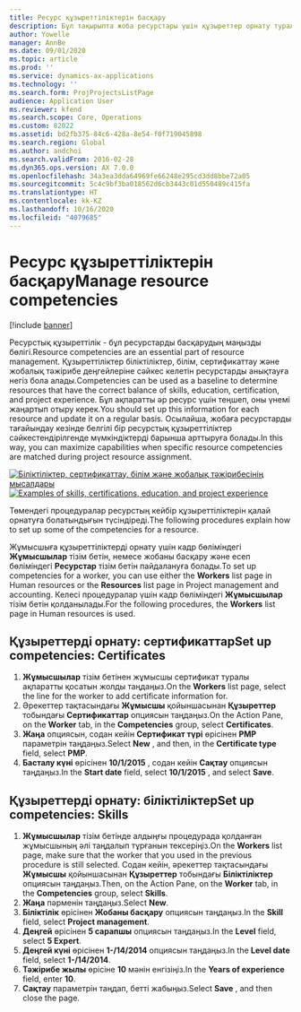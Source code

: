 ```yaml
---
title: Ресурс құзыреттіліктерін басқару
description: Бұл тақырыпта жоба ресурстары үшін құзыреттер орнату туралы ақпарат берілген.
author: Yowelle
manager: AnnBe
ms.date: 09/01/2020
ms.topic: article
ms.prod: ''
ms.service: dynamics-ax-applications
ms.technology: ''
ms.search.form: ProjProjectsListPage
audience: Application User
ms.reviewer: kfend
ms.search.scope: Core, Operations
ms.custom: 82022
ms.assetid: bd2fb375-84c6-428a-8e54-f0f719045898
ms.search.region: Global
ms.author: andchoi
ms.search.validFrom: 2016-02-28
ms.dyn365.ops.version: AX 7.0.0
ms.openlocfilehash: 34a3ea3dda64969fe66248e295cd3dd8bbe72a05
ms.sourcegitcommit: 5c4c9bf3ba018562d6cb3443c01d550489c415fa
ms.translationtype: HT
ms.contentlocale: kk-KZ
ms.lasthandoff: 10/16/2020
ms.locfileid: "4079685"
---
```

# <a name="manage-resource-competencies"></a><span data-ttu-id="cdcfc-103">Ресурс құзыреттіліктерін басқару</span><span class="sxs-lookup"><span data-stu-id="cdcfc-103">Manage resource competencies</span></span>

[!include [banner](../includes/banner.md)]

<span data-ttu-id="cdcfc-104">Ресурстық құзыреттілік - бұл ресурстарды басқарудың маңызды бөлігі.</span><span class="sxs-lookup"><span data-stu-id="cdcfc-104">Resource competencies are an essential part of resource management.</span></span> <span data-ttu-id="cdcfc-105">Құзыреттіліктер біліктіліктер, білім, сертификаттау және жобалық тәжірибе деңгейлеріне сәйкес келетін ресурстарды анықтауға негіз бола алады.</span><span class="sxs-lookup"><span data-stu-id="cdcfc-105">Competencies can be used as a baseline to determine resources that have the correct balance of skills, education, certification, and project experience.</span></span> <span data-ttu-id="cdcfc-106">Бұл ақпаратты әр ресурс үшін теңшеп, оны үнемі жаңартып отыру керек.</span><span class="sxs-lookup"><span data-stu-id="cdcfc-106">You should set up this information for each resource and update it on a regular basis.</span></span> <span data-ttu-id="cdcfc-107">Осылайша, жобаға ресурстарды тағайындау кезінде белгілі бір ресурстық құзыреттіліктер сәйкестендірілгенде мүмкіндіктерді барынша арттыруға болады.</span><span class="sxs-lookup"><span data-stu-id="cdcfc-107">In this way, you can maximize capabilities when specific resource competencies are matched during project resource assignment.</span></span>

<span data-ttu-id="cdcfc-108">[![Біліктіліктер, сертификаттау, білім және жобалық тәжірибесінің мысалдары](./media/projectresourcing06-1024x383.jpg)](./media/projectresourcing06.jpg)</span><span class="sxs-lookup"><span data-stu-id="cdcfc-108">[![Examples of skills, certifications, education, and project experience](./media/projectresourcing06-1024x383.jpg)](./media/projectresourcing06.jpg)</span></span>

<span data-ttu-id="cdcfc-109">Төмендегі процедуралар ресурстың кейбір құзыреттіліктерін қалай орнатуға болатындығын түсіндіреді.</span><span class="sxs-lookup"><span data-stu-id="cdcfc-109">The following procedures explain how to set up some of the competencies for a resource.</span></span>

<span data-ttu-id="cdcfc-110">Жұмысшыға құзыреттіліктерді орнату үшін кадр бөліміндегі **Жұмысшылар** тізім бетін, немесе жобаны басқару және есеп бөліміндегі **Ресурстар** тізім бетін пайдалануға болады.</span><span class="sxs-lookup"><span data-stu-id="cdcfc-110">To set up competencies for a worker, you can use either the **Workers** list page in Human resources or the **Resources** list page in Project management and accounting.</span></span> <span data-ttu-id="cdcfc-111">Келесі процедуралар үшін кадр бөліміндегі **Жұмысшылар** тізім бетін қолданылады.</span><span class="sxs-lookup"><span data-stu-id="cdcfc-111">For the following procedures, the **Workers** list page in Human resources is used.</span></span>

## <a name="set-up-competencies-certificates"></a><span data-ttu-id="cdcfc-112">Құзыреттерді орнату: сертификаттар</span><span class="sxs-lookup"><span data-stu-id="cdcfc-112">Set up competencies: Certificates</span></span>

1. <span data-ttu-id="cdcfc-113">**Жұмысшылар** тізім бетінен жұмысшы сертификат туралы ақпаратты қосатын жолды таңдаңыз.</span><span class="sxs-lookup"><span data-stu-id="cdcfc-113">On the **Workers** list page, select the line for the worker to add certificate information for.</span></span>
2. <span data-ttu-id="cdcfc-114">Әрекеттер тақтасындағы **Жұмысшы** қойыншасынан **Құзыреттер** тобындағы **Сертификаттар** опциясын таңдаңыз.</span><span class="sxs-lookup"><span data-stu-id="cdcfc-114">On the Action Pane, on the **Worker** tab, in the **Competencies** group, select **Certificates**.</span></span>
3. <span data-ttu-id="cdcfc-115">**Жаңа** опциясын, содан кейін **Сертификат түрі** өрісінен **PMP** параметрін таңдаңыз.</span><span class="sxs-lookup"><span data-stu-id="cdcfc-115">Select **New** , and then, in the **Certificate type** field, select **PMP**.</span></span>
4. <span data-ttu-id="cdcfc-116">**Басталу күні** өрісінен **10/1/2015** , содан кейін **Сақтау** опциясын таңдаңыз.</span><span class="sxs-lookup"><span data-stu-id="cdcfc-116">In the **Start date** field, select **10/1/2015** , and select **Save**.</span></span>

## <a name="set-up-competencies-skills"></a><span data-ttu-id="cdcfc-117">Құзыреттерді орнату: біліктіліктер</span><span class="sxs-lookup"><span data-stu-id="cdcfc-117">Set up competencies: Skills</span></span>

1. <span data-ttu-id="cdcfc-118">**Жұмысшылар** тізім бетінде алдыңғы процедурада қолданған жұмысшының әлі таңдалып тұрғанын тексеріңіз.</span><span class="sxs-lookup"><span data-stu-id="cdcfc-118">On the **Workers** list page, make sure that the worker that you used in the previous procedure is still selected.</span></span> <span data-ttu-id="cdcfc-119">Содан кейін, әрекеттер тақтасындағы **Жұмысшы** қойыншасынан **Құзыреттер** тобындағы **Біліктіліктер** опциясын таңдаңыз.</span><span class="sxs-lookup"><span data-stu-id="cdcfc-119">Then, on the Action Pane, on the **Worker** tab, in the **Competencies** group, select **Skills**.</span></span>
2. <span data-ttu-id="cdcfc-120">**Жаңа** пәрменін таңдаңыз.</span><span class="sxs-lookup"><span data-stu-id="cdcfc-120">Select **New**.</span></span>
3. <span data-ttu-id="cdcfc-121">**Біліктілік** өрісінен **Жобаны басқару** опциясын таңдаңыз.</span><span class="sxs-lookup"><span data-stu-id="cdcfc-121">In the **Skill** field, select **Project management**.</span></span>
4. <span data-ttu-id="cdcfc-122">**Деңгей** өрісінен **5 сарапшы** опциясын таңдаңыз.</span><span class="sxs-lookup"><span data-stu-id="cdcfc-122">In the **Level** field, select **5 Expert**.</span></span>
5. <span data-ttu-id="cdcfc-123">**Деңгей күні** өрісінен **1-/14/2014** опциясын таңдаңыз.</span><span class="sxs-lookup"><span data-stu-id="cdcfc-123">In the **Level date** field, select **1-/14/2014**.</span></span>
6. <span data-ttu-id="cdcfc-124">**Тәжірибе жылы** өрісіне **10** мәнін енгізіңіз.</span><span class="sxs-lookup"><span data-stu-id="cdcfc-124">In the **Years of experience** field, enter **10**.</span></span>
7. <span data-ttu-id="cdcfc-125">**Сақтау** параметрін таңдап, бетті жабыңыз.</span><span class="sxs-lookup"><span data-stu-id="cdcfc-125">Select **Save** , and then close the page.</span></span>
